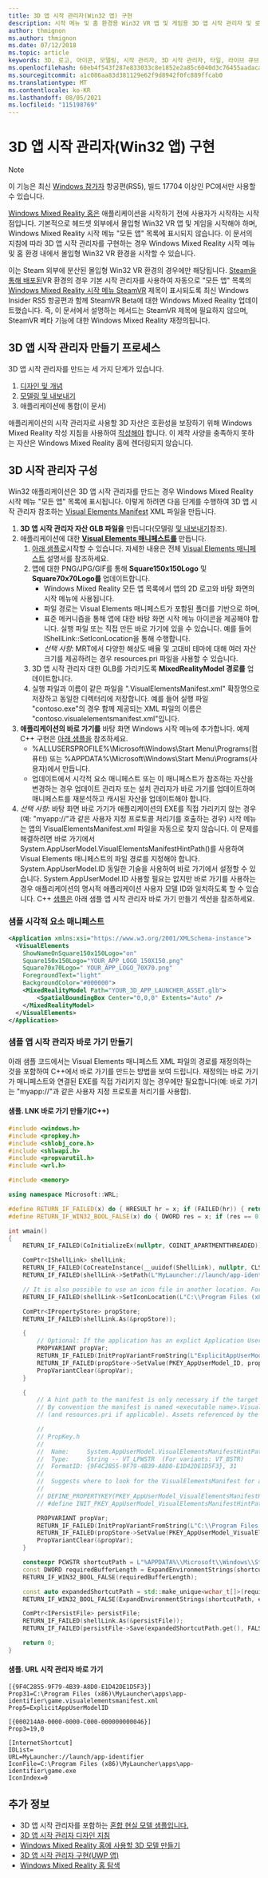 ```yaml
---
title: 3D 앱 시작 관리자(Win32 앱) 구현
description: 시작 메뉴 및 홈 환경용 Win32 VR 앱 및 게임용 3D 앱 시작 관리자 및 로고를 만드는 방법을 알아봅니다.
author: thmignon
ms.author: thmignon
ms.date: 07/12/2018
ms.topic: article
keywords: 3D, 로고, 아이콘, 모델링, 시작 관리자, 3D 시작 관리자, 타일, 라이브 큐브, win32, 혼합 현실 헤드셋, windows mixed reality 헤드셋, 가상 현실 헤드셋, 매니페스트
ms.openlocfilehash: 60eb4f543f287e833033c8e1852e2a85c6040d3c76455aadaca4b37c0a632573
ms.sourcegitcommit: a1c086aa83d381129e62f9d8942f0fc889ffcab0
ms.translationtype: MT
ms.contentlocale: ko-KR
ms.lasthandoff: 08/05/2021
ms.locfileid: "115198769"
---
```

# <a name="implement-3d-app-launchers-win32-apps"></a>3D 앱 시작 관리자(Win32 앱) 구현

> [!NOTE]
> 이 기능은 최신 [Windows 참가자](https://insider.windows.com) 항공편(RS5), 빌드 17704 이상인 PC에서만 사용할 수 있습니다.

[Windows Mixed Reality 홈은](../discover/navigating-the-windows-mixed-reality-home.md) 애플리케이션을 시작하기 전에 사용자가 시작하는 시작점입니다. 기본적으로 헤드셋 외부에서 몰입형 Win32 VR 앱 및 게임을 시작해야 하며, Windows Mixed Reality 시작 메뉴 "모든 앱" 목록에 표시되지 않습니다. 이 문서의 지침에 따라 3D 앱 시작 관리자를 구현하는 경우 Windows Mixed Reality 시작 메뉴 및 홈 환경 내에서 몰입형 Win32 VR 환경을 시작할 수 있습니다.

이는 Steam 외부에 분산된 몰입형 Win32 VR 환경의 경우에만 해당됩니다. [Steam을 통해 배포된](../develop/porting-apps/updating-your-steamvr-application-for-windows-mixed-reality.md)VR 환경의 경우 기본 시작 관리자를 사용하여 자동으로 "모든 앱" 목록의 [Windows Mixed Reality 시작 메뉴 SteamVR](https://steamcommunity.com/games/719950/announcements/detail/1687045485866139800) 제목이 표시되도록 최신 Windows Insider RS5 항공편과 함께 SteamVR Beta에 대한 Windows Mixed Reality 업데이트했습니다. 즉, 이 문서에서 설명하는 메서드는 SteamVR 제목에 필요하지 않으며, SteamVR 베타 기능에 대한 Windows Mixed Reality 재정의됩니다.

## <a name="3d-app-launcher-creation-process"></a>3D 앱 시작 관리자 만들기 프로세스

3D 앱 시작 관리자를 만드는 세 가지 단계가 있습니다.
1. [디자인 및 개념](3d-app-launcher-design-guidance.md)
2. [모델링 및 내보내기](creating-3d-models-for-use-in-the-windows-mixed-reality-home.md)
3. 애플리케이션에 통합(이 문서)

애플리케이션의 시작 관리자로 사용할 3D 자산은 호환성을 보장하기 위해 Windows Mixed Reality 작성 지침을 사용하여 [작성해야](creating-3d-models-for-use-in-the-windows-mixed-reality-home.md) 합니다. 이 제작 사양을 충족하지 못하는 자산은 Windows Mixed Reality 홈에 렌더링되지 않습니다.

## <a name="configuring-the-3d-launcher"></a>3D 시작 관리자 구성

Win32 애플리케이션은 3D 앱 시작 관리자를 만드는 경우 Windows Mixed Reality 시작 메뉴 "모든 앱" 목록에 표시됩니다. 이렇게 하려면 다음 단계를 수행하여 3D 앱 시작 관리자 참조하는 [Visual Elements Manifest](/previous-versions/windows/apps/dn393983(v=win.10)) XML 파일을 만듭니다.

1. **3D 앱 시작 관리자 자산 GLB 파일을** 만듭니다(모델링 [및 내보내기](creating-3d-models-for-use-in-the-windows-mixed-reality-home.md)참조).
2. 애플리케이션에 대한 **[Visual Elements 매니페스트를](/previous-versions/windows/apps/dn393983(v=win.10))** 만듭니다.
    1. [아래 샘플로](#sample-visual-elements-manifest)시작할 수 있습니다.  자세한 내용은 전체 [Visual Elements 매니페스트](/previous-versions/windows/apps/dn393983(v=win.10)) 설명서를 참조하세요.
    2. 앱에 대한 PNG/JPG/GIF를 통해 **Square150x150Logo** 및 **Square70x70Logo를** 업데이트합니다.
        * Windows Mixed Reality 모든 앱 목록에서 앱의 2D 로고와 바탕 화면의 시작 메뉴에 사용됩니다.
        * 파일 경로는 Visual Elements 매니페스트가 포함된 폴더를 기반으로 하며,
        * 표준 메커니즘을 통해 앱에 대한 바탕 화면 시작 메뉴 아이콘을 제공해야 합니다. 실행 파일 또는 직접 만든 바로 가기에 있을 수 있습니다. 예를 들어 IShellLink::SetIconLocation을 통해 수행합니다.
        * *선택 사항:* MRT에서 다양한 해상도 배율 및 고대비 테마에 대해 여러 자산 크기를 제공하려는 경우 resources.pri 파일을 사용할 수 있습니다.
    3. 3D 앱 시작 관리자 대한 GLB를 가리키도록 **MixedRealityModel 경로를** 업데이트합니다.
    4. 실행 파일과 이름이 같은 파일을 ".VisualElementsManifest.xml" 확장명으로 저장하고 동일한 디렉터리에 저장합니다. 예를 들어 실행 파일 "contoso.exe"의 경우 함께 제공되는 XML 파일의 이름은 "contoso.visualelementsmanifest.xml"입니다.
3. **애플리케이션의 바로 가기를** 바탕 화면 Windows 시작 메뉴에 추가합니다. 예제 C++ 구현은 [아래 샘플을](#sample-app-launcher-shortcut-creation) 참조하세요. 
    * %ALLUSERSPROFILE%\Microsoft\Windows\Start Menu\Programs(컴퓨터) 또는 %APPDATA%\Microsoft\Windows\Start Menu\Programs(사용자)에서 만듭니다.
    * 업데이트에서 시각적 요소 매니페스트 또는 이 매니페스트가 참조하는 자산을 변경하는 경우 업데이트 관리자 또는 설치 관리자가 바로 가기를 업데이트하여 매니페스트를 재분석하고 캐시된 자산을 업데이트해야 합니다.
4. *선택 사항:* 바탕 화면 바로 가기가 애플리케이션의 EXE를 직접 가리키지 않는 경우(예: "myapp://"과 같은 사용자 지정 프로토콜 처리기를 호출하는 경우) 시작 메뉴는 앱의 VisualElementsManifest.xml 파일을 자동으로 찾지 않습니다. 이 문제를 해결하려면 바로 가기에서 System.AppUserModel.VisualElementsManifestHintPath()를 사용하여 Visual Elements 매니페스트의 파일 경로를 지정해야 합니다. System.AppUserModel.ID 동일한 기술을 사용하여 바로 가기에서 설정할 수 있습니다. System.AppUserModel.ID 사용할 필요는 없지만 바로 가기를 사용하는 경우 애플리케이션의 명시적 애플리케이션 사용자 모델 ID와 일치하도록 할 수 있습니다.  C++ [샘플은](#sample-app-launcher-shortcut-creation) 아래 샘플 앱 시작 관리자 바로 가기 만들기 섹션을 참조하세요.

### <a name="sample-visual-elements-manifest"></a>샘플 시각적 요소 매니페스트

```xml
<Application xmlns:xsi="https://www.w3.org/2001/XMLSchema-instance">
  <VisualElements
    ShowNameOnSquare150x150Logo="on"
    Square150x150Logo="YOUR_APP_LOGO_150X150.png"
    Square70x70Logo=" YOUR_APP_LOGO_70X70.png"
    ForegroundText="light"
    BackgroundColor="#000000">
    <MixedRealityModel Path="YOUR_3D_APP_LAUNCHER_ASSET.glb">
        <SpatialBoundingBox Center="0,0,0" Extents="Auto" />
    </MixedRealityModel>
  </VisualElements>
</Application>
```

### <a name="sample-app-launcher-shortcut-creation"></a>샘플 앱 시작 관리자 바로 가기 만들기

아래 샘플 코드에서는 Visual Elements 매니페스트 XML 파일의 경로를 재정의하는 것을 포함하여 C++에서 바로 가기를 만드는 방법을 보여 드립니다. 재정의는 바로 가기가 매니페스트와 연결된 EXE를 직접 가리키지 않는 경우에만 필요합니다(예: 바로 가기는 "myapp://"과 같은 사용자 지정 프로토콜 처리기를 사용함).

#### <a name="sample-lnk-shortcut-creation-c"></a>샘플. LNK 바로 가기 만들기(C++)

```cpp
#include <windows.h>
#include <propkey.h>
#include <shlobj_core.h>
#include <shlwapi.h>
#include <propvarutil.h>
#include <wrl.h>

#include <memory>

using namespace Microsoft::WRL;

#define RETURN_IF_FAILED(x) do { HRESULT hr = x; if (FAILED(hr)) { return hr; } } while(0)
#define RETURN_IF_WIN32_BOOL_FALSE(x) do { DWORD res = x; if (res == 0) { return HRESULT_FROM_WIN32(GetLastError()); } } while(0)

int wmain()
{
    RETURN_IF_FAILED(CoInitializeEx(nullptr, COINIT_APARTMENTTHREADED));

    ComPtr<IShellLink> shellLink;
    RETURN_IF_FAILED(CoCreateInstance(__uuidof(ShellLink), nullptr, CLSCTX_INPROC_SERVER, IID_PPV_ARGS(&shellLink)));
    RETURN_IF_FAILED(shellLink->SetPath(L"MyLauncher://launch/app-identifier"));

    // It is also possible to use an icon file in another location. For example, "C:\Program Files (x86)\MyLauncher\assets\app-identifier.ico".
    RETURN_IF_FAILED(shellLink->SetIconLocation(L"C:\\Program Files (x86)\\MyLauncher\\apps\\app-identifier\\game.exe", 0 /*iIcon*/));

    ComPtr<IPropertyStore> propStore;
    RETURN_IF_FAILED(shellLink.As(&propStore));

    {
        // Optional: If the application has an explict Application User Model ID, then you should usually specify it in the shortcut.
        PROPVARIANT propVar;
        RETURN_IF_FAILED(InitPropVariantFromString(L"ExplicitAppUserModelID", &propVar));
        RETURN_IF_FAILED(propStore->SetValue(PKEY_AppUserModel_ID, propVar));
        PropVariantClear(&propVar);
    }

    {
        // A hint path to the manifest is only necessary if the target path of the shortcut is not a file path to the executable.
        // By convention the manifest is named <executable name>.VisualElementsManifest.xml and is in the same folder as the executable
        // (and resources.pri if applicable). Assets referenced by the manifest are relative to the folder containing the manifest.

        //
        // PropKey.h
        //
        //  Name:     System.AppUserModel.VisualElementsManifestHintPath -- PKEY_AppUserModel_VisualElementsManifestHintPath
        //  Type:     String -- VT_LPWSTR  (For variants: VT_BSTR)
        //  FormatID: {9F4C2855-9F79-4B39-A8D0-E1D42DE1D5F3}, 31
        //  
        //  Suggests where to look for the VisualElementsManifest for a Win32 app
        //
        // DEFINE_PROPERTYKEY(PKEY_AppUserModel_VisualElementsManifestHintPath, 0x9F4C2855, 0x9F79, 0x4B39, 0xA8, 0xD0, 0xE1, 0xD4, 0x2D, 0xE1, 0xD5, 0xF3, 31);
        // #define INIT_PKEY_AppUserModel_VisualElementsManifestHintPath { { 0x9F4C2855, 0x9F79, 0x4B39, 0xA8, 0xD0, 0xE1, 0xD4, 0x2D, 0xE1, 0xD5, 0xF3 }, 31 }

        PROPVARIANT propVar;
        RETURN_IF_FAILED(InitPropVariantFromString(L"C:\\Program Files (x86)\\MyLauncher\\apps\\app-identifier\\game.visualelementsmanifest.xml", &propVar));
        RETURN_IF_FAILED(propStore->SetValue(PKEY_AppUserModel_VisualElementsManifestHintPath, propVar));
        PropVariantClear(&propVar);
    }

    constexpr PCWSTR shortcutPath = L"%APPDATA%\\Microsoft\\Windows\\Start Menu\\Programs\\game.lnk";
    const DWORD requiredBufferLength = ExpandEnvironmentStrings(shortcutPath, nullptr, 0);
    RETURN_IF_WIN32_BOOL_FALSE(requiredBufferLength);

    const auto expandedShortcutPath = std::make_unique<wchar_t[]>(requiredBufferLength);
    RETURN_IF_WIN32_BOOL_FALSE(ExpandEnvironmentStrings(shortcutPath, expandedShortcutPath.get(), requiredBufferLength));

    ComPtr<IPersistFile> persistFile;
    RETURN_IF_FAILED(shellLink.As(&persistFile));
    RETURN_IF_FAILED(persistFile->Save(expandedShortcutPath.get(), FALSE));

    return 0;
}
```

#### <a name="sample-url-launcher-shortcut"></a>샘플. URL 시작 관리자 바로 가기 

```
[{9F4C2855-9F79-4B39-A8D0-E1D42DE1D5F3}]
Prop31=C:\Program Files (x86)\MyLauncher\apps\app-identifier\game.visualelementsmanifest.xml
Prop5=ExplicitAppUserModelID

[{000214A0-0000-0000-C000-000000000046}]
Prop3=19,0

[InternetShortcut]
IDList=
URL=MyLauncher://launch/app-identifier
IconFile=C:\Program Files (x86)\MyLauncher\apps\app-identifier\game.exe
IconIndex=0
```

## <a name="see-also"></a>추가 정보

* 3D 앱 시작 관리자를 포함하는 [혼합 현실 모델 샘플입니다.](https://github.com/Microsoft/Windows-universal-samples/tree/master/Samples/MixedRealityModel)
* [3D 앱 시작 관리자 디자인 지침](3d-app-launcher-design-guidance.md)
* [Windows Mixed Reality 홈에 사용할 3D 모델 만들기](creating-3d-models-for-use-in-the-windows-mixed-reality-home.md)
* [3D 앱 시작 관리자 구현(UWP 앱)](implementing-3d-app-launchers.md)
* [Windows Mixed Reality 홈 탐색](../discover/navigating-the-windows-mixed-reality-home.md)